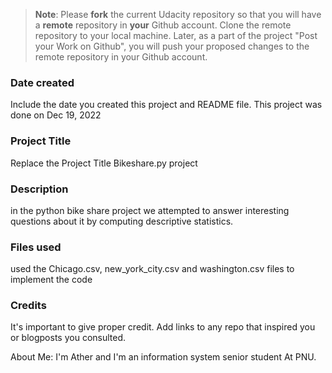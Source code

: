 >**Note**: Please **fork** the current Udacity repository so that you will have a **remote** repository in **your** Github account. Clone the remote repository to your local machine. Later, as a part of the project "Post your Work on Github", you will push your proposed changes to the remote repository in your Github account.

### Date created
Include the date you created this project and README file.
This project was done on Dec 19, 2022

### Project Title
Replace the Project Title 
Bikeshare.py project 

### Description
in the python bike share project we attempted to answer interesting questions about it by computing descriptive statistics. 

### Files used
used the Chicago.csv, new_york_city.csv and washington.csv files to implement the code

### Credits
It's important to give proper credit. Add links to any repo that inspired you or blogposts you consulted.


About Me:
I'm Ather and I'm an information system senior student At PNU.

